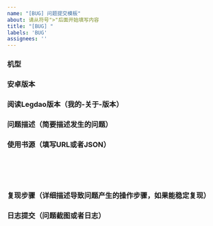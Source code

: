 ```yaml
---
name: "[BUG] 问题提交模板"
about: 请从符号">"后面开始填写内容
title: "[BUG] "
labels: 'BUG'
assignees: ''
---
```



### 机型
>


### 安卓版本
>


### 阅读Legdao版本（我的-关于-版本）
>


### 问题描述（简要描述发生的问题）
>


### 使用书源（填写URL或者JSON）
>


```json






```

### 复现步骤（详细描述导致问题产生的操作步骤，如果能稳定复现）
>




### 日志提交（问题截图或者日志）
>



